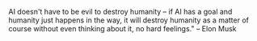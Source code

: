 AI doesn't have to be evil to destroy humanity – if AI has a goal and humanity just happens in the way, it will destroy humanity as a matter of course without even thinking about it, no hard feelings." – Elon Musk
